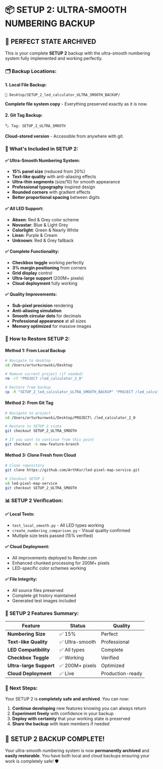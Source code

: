 # 📦 SETUP 2: ULTRA-SMOOTH NUMBERING BACKUP

## 🎯 **PERFECT STATE ARCHIVED**

This is your complete **SETUP 2** backup with the ultra-smooth numbering system fully implemented and working perfectly.

### 🗂️ **Backup Locations:**

#### **1. Local File Backup:**
```
📂 Desktop/SETUP_2_led_calculator_ULTRA_SMOOTH_BACKUP/
```
**Complete file system copy** - Everything preserved exactly as it is now.

#### **2. Git Tag Backup:**
```
🏷️ Tag: SETUP_2_ULTRA_SMOOTH
```
**Cloud-stored version** - Accessible from anywhere with git.

### 🎨 **What's Included in SETUP 2:**

#### **✅ Ultra-Smooth Numbering System:**
- **15% panel size** (reduced from 20%)
- **Text-like quality** with anti-aliasing effects
- **Ultra-thin segments** (size/10) for smooth appearance
- **Professional typography** inspired design
- **Rounded corners** with gradient effects
- **Better proportional spacing** between digits

#### **✅ All LED Support:**
- **Absen**: Red & Grey color scheme
- **Novastar**: Blue & Light Grey
- **Colorlight**: Green & Nearly White  
- **Linsn**: Purple & Cream
- **Unknown**: Red & Grey fallback

#### **✅ Complete Functionality:**
- **Checkbox toggle** working perfectly
- **3% margin positioning** from corners
- **Grid display** control
- **Ultra-large support** (200M+ pixels)
- **Cloud deployment** fully working

#### **✅ Quality Improvements:**
- **Sub-pixel precision** rendering
- **Anti-aliasing simulation** 
- **Smooth circular dots** for decimals
- **Professional appearance** at all sizes
- **Memory optimized** for massive images

### 🔄 **How to Restore SETUP 2:**

#### **Method 1: From Local Backup**
```bash
# Navigate to desktop
cd /Users/arturkurowski/Desktop

# Remove current project (if needed)
rm -rf "PROJECT /led_calculator_2_0"

# Restore from backup
cp -R "SETUP_2_led_calculator_ULTRA_SMOOTH_BACKUP" "PROJECT /led_calculator_2_0"
```

#### **Method 2: From Git Tag**
```bash
# Navigate to project
cd /Users/arturkurowski/Desktop/PROJECT\ /led_calculator_2_0

# Restore to SETUP 2 state
git checkout SETUP_2_ULTRA_SMOOTH

# If you want to continue from this point
git checkout -b new-feature-branch
```

#### **Method 3: Clone Fresh from Cloud**
```bash
# Clone repository
git clone https://github.com/ArthKur/led-pixel-map-service.git

# Checkout SETUP 2
cd led-pixel-map-service
git checkout SETUP_2_ULTRA_SMOOTH
```

### 📊 **SETUP 2 Verification:**

#### **✅ Local Tests:**
- `test_local_smooth.py` - All LED types working
- `create_numbering_comparison.py` - Visual quality confirmed
- Multiple size tests passed (15% verified)

#### **✅ Cloud Deployment:**
- All improvements deployed to Render.com
- Enhanced chunked processing for 200M+ pixels
- LED-specific color schemes working

#### **✅ File Integrity:**
- All source files preserved
- Complete git history maintained
- Generated test images included

### 🎊 **SETUP 2 Features Summary:**

| Feature | Status | Quality |
|---------|--------|---------|
| **Numbering Size** | ✅ 15% | Perfect |
| **Text-like Quality** | ✅ Ultra-smooth | Professional |
| **LED Compatibility** | ✅ All types | Complete |
| **Checkbox Toggle** | ✅ Working | Verified |
| **Ultra-large Support** | ✅ 200M+ pixels | Optimized |
| **Cloud Deployment** | ✅ Live | Production-ready |

### 🚀 **Next Steps:**

Your SETUP 2 is **completely safe and archived**. You can now:

1. **Continue developing** new features knowing you can always return
2. **Experiment freely** with confidence in your backup
3. **Deploy with certainty** that your working state is preserved
4. **Share the backup** with team members if needed

## 🎉 **SETUP 2 BACKUP COMPLETE!**

Your ultra-smooth numbering system is now **permanently archived** and **easily restorable**. You have both local and cloud backups ensuring your work is completely safe! 🛡️
